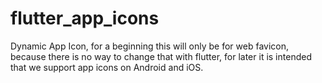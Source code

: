# flutter_app_icons

Dynamic App Icon, for a beginning this will only be for web favicon, because there is no way to change that with flutter, for later it is intended that we support app icons on Android and iOS.

